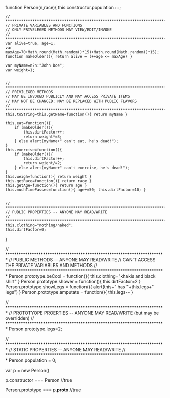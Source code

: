 function Person(n,race){ 
	this.constructor.population++;

	// ************************************************************************ 
	// PRIVATE VARIABLES AND FUNCTIONS 
	// ONLY PRIVELEGED METHODS MAY VIEW/EDIT/INVOKE 
	// *********************************************************************** 
	var alive=true, age=1;
	var maxAge=70+Math.round(Math.random()*15)+Math.round(Math.random()*15);
	function makeOlder(){ return alive = (++age <= maxAge) } 

	var myName=n?n:"John Doe";
	var weight=1;


	// ************************************************************************ 
	// PRIVILEGED METHODS 
	// MAY BE INVOKED PUBLICLY AND MAY ACCESS PRIVATE ITEMS 
	// MAY NOT BE CHANGED; MAY BE REPLACED WITH PUBLIC FLAVORS 
	// ************************************************************************ 
	this.toString=this.getName=function(){ return myName } 

	this.eat=function(){ 
		if (makeOlder()){ 
			this.dirtFactor++;
			return weight*=3;
		} else alert(myName+" can't eat, he's dead!");
	} 
	this.exercise=function(){ 
		if (makeOlder()){ 
			this.dirtFactor++;
			return weight/=2;
		} else alert(myName+" can't exercise, he's dead!");
	} 
	this.weigh=function(){ return weight } 
	this.getRace=function(){ return race } 
	this.getAge=function(){ return age } 
	this.muchTimePasses=function(){ age+=50; this.dirtFactor=10; } 


	// ************************************************************************ 
	// PUBLIC PROPERTIES -- ANYONE MAY READ/WRITE 
	// ************************************************************************ 
	this.clothing="nothing/naked";
	this.dirtFactor=0;
} 


// ************************************************************************ 
// PUBLIC METHODS -- ANYONE MAY READ/WRITE
// CAN'T ACCESS THE PRIVATE VARIABLES AND METHODS 
// ************************************************************************ 
Person.prototype.beCool = function(){ this.clothing="khakis and black shirt" } 
Person.prototype.shower = function(){ this.dirtFactor=2 } 
Person.prototype.showLegs = function(){ alert(this+" has "+this.legs+" legs") } 
Person.prototype.amputate = function(){ this.legs-- } 


// ************************************************************************ 
// PROTOTYOPE PROERTIES -- ANYONE MAY READ/WRITE (but may be overridden) 
// ************************************************************************ 
Person.prototype.legs=2;


// ************************************************************************ 
// STATIC PROPERTIES -- ANYONE MAY READ/WRITE 
// ************************************************************************ 
Person.population = 0;


var p = new Person()

p.constructor === Person  //true

Person.prototype === p.__proto__ //true
